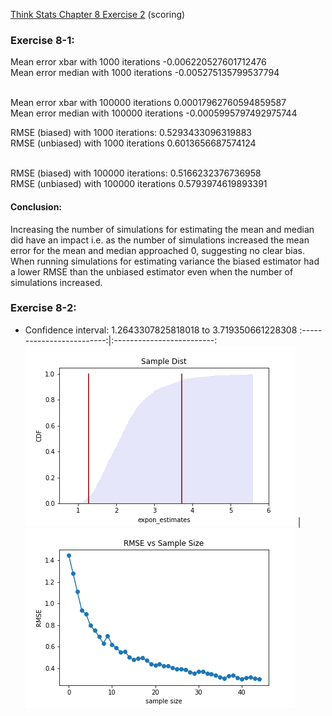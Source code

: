 [Think Stats Chapter 8 Exercise 2](http://greenteapress.com/thinkstats2/html/thinkstats2009.html#toc77) (scoring)

### Exercise 8-1:
Mean error xbar with 1000 iterations -0.006220527601712476 <br>
Mean error median with 1000 iterations -0.005275135799537794 <br><br>

Mean error xbar with 100000 iterations 0.00017962760594859587<br>
Mean error median with 100000 iterations -0.0005995797492975744<br>

RMSE (biased) with 1000 iterations: 0.5293433096319883<br>
RMSE (unbiased) with 1000 iterations 0.6013656687574124<br><br>

RMSE (biased) with 100000 iterations: 0.5166232376736958<br>
RMSE (unbiased) with 100000 iterations 0.5793974619893391<br>

#### Conclusion: 
Increasing the number of simulations for estimating the mean and median did have an impact i.e. as the number of simulations increased the mean error for the mean and median approached 0, suggesting no clear bias. When running simulations for estimating variance
the biased estimator had a lower RMSE than the unbiased estimator even when the number of simulations increased.

### Exercise 8-2:
* Confidence interval: 1.2643307825818018 to 3.719350661228308
:-------------------------:|:-------------------------:
![expon_dist](img_files/expon_sample_dist.png) | ![RMSE_v_sample_size](img_files/rmse_sample_sizes.png)
